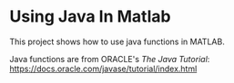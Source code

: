 # Using Java In Matlab
This project shows how to use java functions in MATLAB.

Java functions are from ORACLE's _The Java Tutorial_: https://docs.oracle.com/javase/tutorial/index.html
